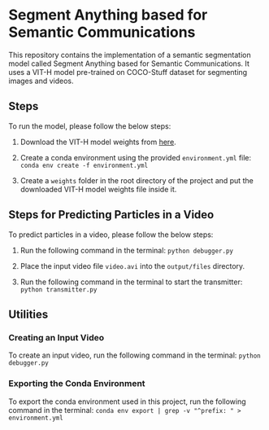 # Segment Anything based for Semantic Communications

This repository contains the implementation of a semantic segmentation model called Segment Anything based for Semantic Communications. It uses a VIT-H model pre-trained on COCO-Stuff dataset for segmenting images and videos.

## Steps

To run the model, please follow the below steps:

1. Download the VIT-H model weights from [here](https://dl.fbaipublicfiles.com/segment_anything/sam_vit_h_4b8939.pth).
2. Create a conda environment using the provided `environment.yml` file:
`conda env create -f environment.yml`

3. Create a `weights` folder in the root directory of the project and put the downloaded VIT-H model weights file inside it.

## Steps for Predicting Particles in a Video

To predict particles in a video, please follow the below steps:

1. Run the following command in the terminal:
`python debugger.py`

2. Place the input video file `video.avi` into the `output/files` directory.
3. Run the following command in the terminal to start the transmitter:
`python transmitter.py`

## Utilities

### Creating an Input Video

To create an input video, run the following command in the terminal:
`python debugger.py`

### Exporting the Conda Environment

To export the conda environment used in this project, run the following command in the terminal:
`conda env export | grep -v "^prefix: " > environment.yml`